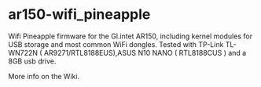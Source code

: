 # ar150-wifi_pineapple
Wifi Pineapple firmware for the Gl.intet AR150, including kernel modules for USB storage and most common WiFi dongles. Tested with TP-Link TL-WN722N ( AR9271/RTL8188EUS),ASUS N10 NANO ( RTL8188CUS ) and a 8GB usb drive.

More info on the Wiki.
